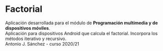 # Factorial
Aplicación desarrollada para el módulo de **Programación multimedia y de dispositivos móviles**.<br/> 
Aplicación para dispositivos Android que calcula el factorial. Incorpora los métodos iterativo y recursivo.<br/>
Antonio J. Sánchez - curso 2020/21


